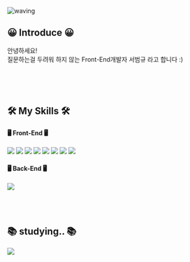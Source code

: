 ![waving](https://capsule-render.vercel.app/api?type=waving&height=300&text=Hello,&nbsp;World!&fontAlign=65&fontAlignY=40&color=gradient)
<h2>😀 Introduce 😀</h2>
<p>
  안녕하세요!<br>
  질문하는걸 두려워 하지 않는 Front-End개발자 서범규 라고 합니다 :) 
</p>
<br>
<br>
<br>
<h2>🛠 My Skills 🛠</h2>
<h4>🖥 Front-End 🖥</h4>
<div>
  <img src="https://img.shields.io/badge/HTML5-E34F26?style=for-the-badge&logo=Html5&logoColor=white">
  <img src="https://img.shields.io/badge/CSS-1572B6?style=for-the-badge&logo=CSS&logoColor=white">
  <img src="https://img.shields.io/badge/JavaScript-F7DF1E?style=for-the-badge&logo=Javascript&logoColor=white">
  <img src="https://img.shields.io/badge/jQuery-0769AD?style=for-the-badge&logo=jQuery&logoColor=white">
  <img src="https://img.shields.io/badge/React-61DAFB?style=for-the-badge&logo=React&logoColor=white">
  <img src="https://img.shields.io/badge/Vue-4FC08D?style=for-the-badge&logo=Vue&logoColor=white">
  <img src="https://img.shields.io/badge/Redux-764ABC?style=for-the-badge&logo=Redux&logoColor=white">
  <img src="https://img.shields.io/badge/TypeScript-3178C6?style=for-the-badge&logo=TypeScript&logoColor=white">
</div>
<h4>🖥 Back-End 🖥</h4>
<div>
  <img src="https://img.shields.io/badge/FireStore-4285F4?style=for-the-badge&logo=Google&logoColor=white">
</div>
<br>
<br>
<br>
<h2>📚 studying.. 📚</h2>
<div>
  <img src="https://img.shields.io/badge/Rest-192231?style=for-the-badge&logo=REST&logoColor=white">
</div>
<br>
<br>
<br>

